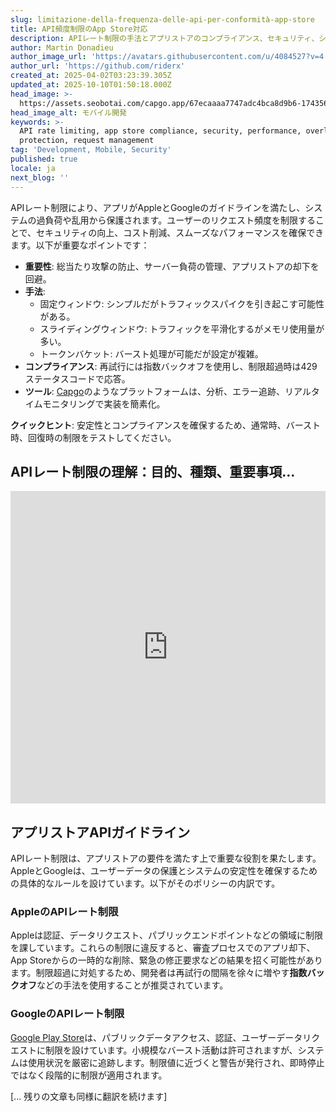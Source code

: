 ```yaml
---
slug: limitazione-della-frequenza-delle-api-per-conformità-app-store
title: API頻度制限のApp Store対応
description: APIレート制限の手法とアプリストアのコンプライアンス、セキュリティ、システムパフォーマンスにおけるその重要性について学びましょう。
author: Martin Donadieu
author_image_url: 'https://avatars.githubusercontent.com/u/4084527?v=4'
author_url: 'https://github.com/riderx'
created_at: 2025-04-02T03:23:39.305Z
updated_at: 2025-10-10T01:50:18.000Z
head_image: >-
  https://assets.seobotai.com/capgo.app/67ecaaaa7747adc4bca8d9b6-1743564231231.jpg
head_image_alt: モバイル開発
keywords: >-
  API rate limiting, app store compliance, security, performance, overload
  protection, request management
tag: 'Development, Mobile, Security'
published: true
locale: ja
next_blog: ''
---
```

APIレート制限により、アプリがAppleとGoogleのガイドラインを満たし、システムの過負荷や乱用から保護されます。ユーザーのリクエスト頻度を制限することで、セキュリティの向上、コスト削減、スムーズなパフォーマンスを確保できます。以下が重要なポイントです：

-   **重要性**: 総当たり攻撃の防止、サーバー負荷の管理、アプリストアの却下を回避。
-   **手法**:
    -   固定ウィンドウ: シンプルだがトラフィックスパイクを引き起こす可能性がある。
    -   スライディングウィンドウ: トラフィックを平滑化するがメモリ使用量が多い。
    -   トークンバケット: バースト処理が可能だが設定が複雑。
-   **コンプライアンス**: 再試行には指数バックオフを使用し、制限超過時は429ステータスコードで応答。
-   **ツール**: [Capgo](https://capgo.app/)のようなプラットフォームは、分析、エラー追跡、リアルタイムモニタリングで実装を簡素化。

**クイックヒント**: 安定性とコンプライアンスを確保するため、通常時、バースト時、回復時の制限をテストしてください。

## APIレート制限の理解：目的、種類、重要事項...

<iframe src="https://www.youtube.com/embed/LVl2Lftj8A8" aria-label="YouTube video player" frameborder="0" allow="accelerometer; autoplay; clipboard-write; encrypted-media; gyroscope; picture-in-picture; web-share" referrerpolicy="strict-origin-when-cross-origin" style="width: 100%; height: 500px;" allowfullscreen></iframe>

## アプリストアAPIガイドライン

APIレート制限は、アプリストアの要件を満たす上で重要な役割を果たします。AppleとGoogleは、ユーザーデータの保護とシステムの安定性を確保するための具体的なルールを設けています。以下がそのポリシーの内訳です。

### AppleのAPIレート制限

Appleは認証、データリクエスト、パブリックエンドポイントなどの領域に制限を課しています。これらの制限に違反すると、審査プロセスでのアプリ却下、App Storeからの一時的な削除、緊急の修正要求などの結果を招く可能性があります。制限超過に対処するため、開発者は再試行の間隔を徐々に増やす**指数バックオフ**などの手法を使用することが推奨されています。

### GoogleのAPIレート制限

[Google Play Store](https://play.google/developer-content-policy/)は、パブリックデータアクセス、認証、ユーザーデータリクエストに制限を設けています。小規模なバースト活動は許可されますが、システムは使用状況を厳密に追跡します。制限値に近づくと警告が発行され、即時停止ではなく段階的に制限が適用されます。

[... 残りの文章も同様に翻訳を続けます]
